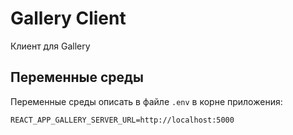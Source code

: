 # Gallery Client

Клиент для Gallery

## Переменные среды

Переменные среды описать в файле `.env` в корне приложения:

```dotenv
REACT_APP_GALLERY_SERVER_URL=http://localhost:5000
```
